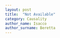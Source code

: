 ```yaml
---
layout: post
title:  "Not Available"
category: Causality
author_name: Isacco
author_surname: Beretta
---
```

